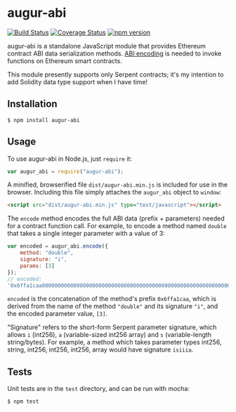 augur-abi
=========

[![Build Status](https://travis-ci.org/AugurProject/augur-abi.svg)](https://travis-ci.org/AugurProject/augur-abi)
[![Coverage Status](https://coveralls.io/repos/AugurProject/augur-abi/badge.svg?branch=master&service=github)](https://coveralls.io/github/AugurProject/augur-abi?branch=master)
[![npm version](https://badge.fury.io/js/augur-abi.svg)](http://badge.fury.io/js/augur-abi)

augur-abi is a standalone JavaScript module that provides Ethereum contract ABI data serialization methods.  [ABI encoding](https://github.com/ethereum/wiki/wiki/Ethereum-Contract-ABI) is needed to invoke functions on Ethereum smart contracts.

This module presently supports only Serpent contracts; it's my intention to add Solidity data type support when I have time!

Installation
------------

    $ npm install augur-abi

Usage
-----

To use augur-abi in Node.js, just `require` it:
```javascript
var augur_abi = require("augur-abi");
```
A minified, browserified file `dist/augur-abi.min.js` is included for use in the browser.  Including this file simply attaches the `augur_abi` object to `window`:
```html
<script src="dist/augur-abi.min.js" type="text/javascript"></script>
```
The `encode` method encodes the full ABI data (prefix + parameters) needed for a contract function call.  For example, to encode a method named `double` that takes a single integer parameter with a value of 3:
```javascript
var encoded = augur_abi.encode({
    method: "double",
    signature: "i",
    params: [3]
});
// encoded:
'0x6ffa1caa0000000000000000000000000000000000000000000000000000000000000003'
```
`encoded` is the concatenation of the method's prefix `0x6ffa1caa`, which is derived from the name of the method `"double"` and its signature `"i"`, and the encoded parameter value, `[3]`.

"Signature" refers to the short-form Serpent parameter signature, which allows `i` (int256), `a` (variable-sized int256 array) and `s` (variable-length string/bytes).  For example, a method which takes parameter types int256, string, int256, int256, int256, array would have signature `isiiia`.

Tests
-----

Unit tests are in the `test` directory, and can be run with mocha:

    $ npm test
